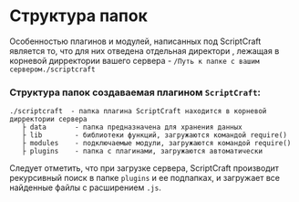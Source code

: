 <!-- TITLE: Структура папок -->
<!-- SUBTITLE: Описание структуры папок -->

# Структура папок

Особенностью плагинов и модулей, написанных  под ScriptCraft является то, что для них отведена отдельная директори , лежащая в корневой дирректории вашего сервера - `/Путь к папке с вашим сервером./scriptcraft`

### Структура папок создаваемая плагином `ScriptCraft`:

```text
./scriptcraft  - папка плагина ScriptCraft находится в корневой дирректории сервера
   ├ data       - папка предназначена для хранения данных
   ├ lib        - библиотеки функций, загружаются командой require()
   ├ modules    - подключаемые модули, загружаются командой require()
   ├ plugins    - папка с плагинами, загружаются автоматически

```

Следует отметить, что при загрузке сервера, ScriptCraft производит рекурсивный поиск в папке `plugins` и ее подпапках, и загружает все найденные файлы с расширением `.js`.


